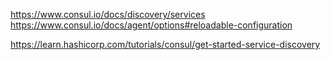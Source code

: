 https://www.consul.io/docs/discovery/services
https://www.consul.io/docs/agent/options#reloadable-configuration

https://learn.hashicorp.com/tutorials/consul/get-started-service-discovery